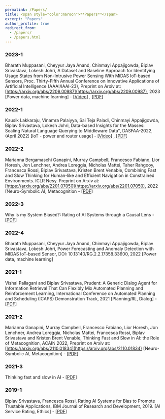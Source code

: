 ```yaml
---
permalink: /Papers/
title: <span style="color:maroon">**Papers**</span>
excerpt: "Papers"
author_profile: true
redirect_from: 
  - /papers/
  - /papers.html
---
```


### <span style="color:black">2023-1</span>
<span style>Bharath Muppasani, Cheyyur Jaya Anand, Chinmayi Appajigowda, Biplav Srivastava, Lokesh Johri, A Dataset and Baseline Approach for Identifying Usage States from Non-Intrusive Power Sensing With MiDAS IoT-based Sensors, Proc. Thirty-Fifth Annual Conference on Innovative Applications of Artificial Intelligence (AAAI/IAAI-23), Preprint on Arxiv at: [https://arxiv.org/abs/2209.00987](https://arxiv.org/abs/2209.00987), 2023 [Power data, machine learning] - [[Video](https://www.youtube.com/watch?v=-0aKDVoEGvs)] , [[PDF](https://dl.acm.org/doi/10.1145/3514094.3534174)]</span>  

### <span style="color:black">2022-1</span>
<span style> Kausik Lakkaraju, Vinamra Palaiyya, Sai Teja Paladi, Chinmayi Appajigowda, Biplav Srivastava, Lokesh Johri, Data-based Insights for the Masses: Scaling Natural Language Querying to 
Middleware Data", DASFAA-2022, (April 2022) [IoT - power and router usage] - [[Video](https://vimeo.com/651270271)] , [[PDF](https://dl.acm.org/doi/abs/10.1007/978-3-031-00129-1_49)]</span>





### <span style="color:black">2022-2</span>  
<span style>Marianna Bergamaschi Ganapini, Murray Campbell, Francesco Fabiano, Lior Horesh, Jon Lenchner, Andrea Loreggia, Nicholas Mattei, Taher Rahgooy, Francesca Rossi, Biplav Srivastava, Kristen Brent Venable, Combining Fast and Slow Thinking for Human-like and Efficient Navigation in Constrained Environments. ICLR Nesy. Preprint on Arxiv at:
[https://arxiv.org/abs/2201.07050](https://arxiv.org/abs/2201.07050), 2022 [Neuro-Symbolic AI, Metacognition - [[PDF](https://scholar.google.com/citations?view_op=view_citation&hl=en&user=mPC6wp4AAAAJ&sortby=pubdate&citation_for_view=mPC6wp4AAAAJ:KNjnJ3z-R6IC)]</span>



### <span style="color:black">2022-3</span>  
<span style>Why is my System Biased?: Rating of AI Systems through a Causal Lens - [[PDF](https://dl.acm.org/doi/10.1145/3514094.3539556)]</span>



### <span style="color:black">2022-4</span>  
<span style>Bharath Muppasani, Cheyyur Jaya Anand, Chinmayi Appajigowda, Biplav Srivastava, Lokesh 
Johri, Power Forecasting and Anomaly Detection with MIDAS IoT-based Sensor, DOI: 10.13140/RG.2.2.17358.33600, 2022 [Power data, machine learning]</span>


### <span style="color:black">2021-1</span>
<span style>Vishal Pallagani and Biplav Srivastava, Prudent: A Generic Dialog Agent for Information 
Retrieval That Can Flexibly Mix Automated Planning and Reinforcement Learning, International 
Conference on Automated Planning and Scheduling (ICAPS) Demonstration Track, 2021 
[Planning/RL, Dialog] - [[PDF](https://icaps21.icaps-conference.org/demos/demos/381.pdf)]</span>




### <span style="color:black">2021-2</span>  
<span style>Marianna Ganapini, Murray Campbell, Francesco Fabiano, Lior Horesh, Jon Lenchner, Andrea 
Loreggia, Nicholas Mattei, Francesca Rossi, Biplav Srivastava and Kristen Brent Venable, 
Thinking Fast and Slow in AI: the Role of Metacognition, ACAIN 2022, Preprint on Arxiv at: [https://arxiv.org/abs/2110.01834](https://arxiv.org/abs/2110.01834) [Neuro-Symbolic AI, Metacognition] - [[PDF](https://scholar.google.com/citations?view_op=view_citation&hl=en&user=mPC6wp4AAAAJ&cstart=20&pagesize=80&sortby=pubdate&citation_for_view=mPC6wp4AAAAJ:CdxZDUztZiMC)]</span>


### <span style="color:black">2021-3</span>  
<span style>Thinking fast and slow in AI - [[PDF](https://scholar.google.com/citations?view_op=view_citation&hl=en&user=mPC6wp4AAAAJ&cstart=20&pagesize=80&sortby=pubdate&citation_for_view=mPC6wp4AAAAJ:PaBasH6fAo0C)]</span>
  



### <span style="color:black">2019-1</span>  
<span style>Biplav Srivastava, Francesca Rossi, Rating AI Systems for Bias to Promote Trustable
Applications, IBM Journal of Research and Development, 2019. [AI Service Rating, Ethics] - [[PDF](https://ieeexplore.ieee.org/abstract/document/8809756)]</span>








